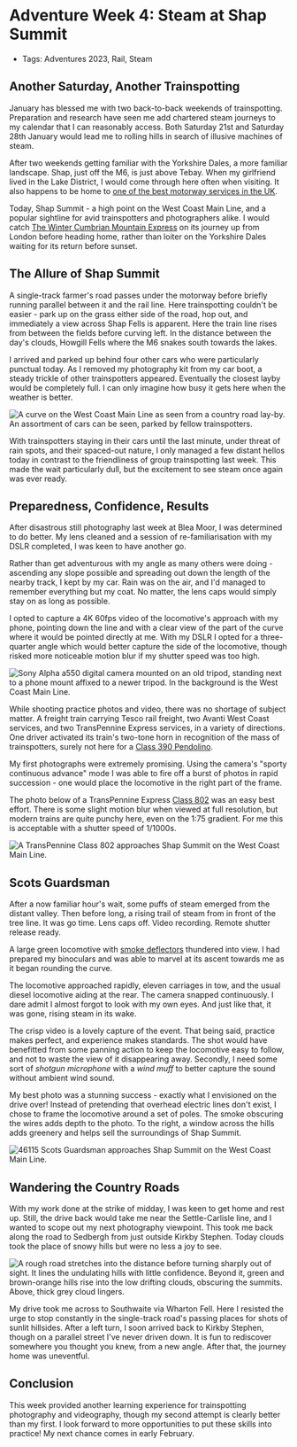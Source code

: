 # Adventure Week 4: Steam at Shap Summit

- Tags: Adventures 2023, Rail, Steam

## Another Saturday, Another Trainspotting

January has blessed me with two back-to-back weekends of trainspotting. Preparation and research have seen me add chartered steam journeys to my calendar that I can reasonably access. Both Saturday 21st and Saturday 28th January would lead me to rolling hills in search of illusive machines of steam.

After two weekends getting familiar with the Yorkshire Dales, a more familiar landscape. Shap, just off the M6, is just above Tebay. When my girlfriend lived in the Lake District, I would come through here often when visiting. It also happens to be home to [one of the best motorway services in the UK](https://www.tebayservices.com/).

Today, Shap Summit - a high point on the West Coast Main Line, and a popular sightline for avid trainspotters and photographers alike. I would catch [The Winter Cumbrian Mountain Express](https://www.railwaytouring.net/the-winter-cumbrian-mountain-express---london) on its journey up from London before heading home, rather than loiter on the Yorkshire Dales waiting for its return before sunset.

## The Allure of Shap Summit

A single-track farmer's road passes under the motorway before briefly running parallel between it and the rail line. Here trainspotting couldn't be easier - park up on the grass either side of the road, hop out, and immediately a view across Shap Fells is apparent. Here the train line rises from between the fields before curving left. In the distance between the day's clouds, Howgill Fells where the M6 snakes south towards the lakes.

I arrived and parked up behind four other cars who were particularly punctual today. As I removed my photography kit from my car boot, a steady trickle of other trainspotters appeared. Eventually the closest layby would be completely full. I can only imagine how busy it gets here when the weather is better.

<img src="../../public/photos/shap-summit-1.jpeg" alt="A curve on the West Coast Main Line as seen from a country road lay-by. An assortment of cars can be seen, parked by fellow trainspotters." />

With trainspotters staying in their cars until the last minute, under threat of rain spots, and their spaced-out nature, I only managed a few distant hellos today in contrast to the friendliness of group trainspotting last week. This made the wait particularly dull, but the excitement to see steam once again was ever ready.

## Preparedness, Confidence, Results

After disastrous still photography last week at Blea Moor, I was determined to do better. My lens cleaned and a session of re-familiarisation with my DSLR completed, I was keen to have another go.

Rather than get adventurous with my angle as many others were doing - ascending any slope possible and spreading out down the length of the nearby track, I kept by my car. Rain was on the air, and I'd managed to remember everything but my coat. No matter, the lens caps would simply stay on as long as possible.

I opted to capture a 4K 60fps video of the locomotive's approach with my phone, pointing down the line and with a clear view of the part of the curve where it would be pointed directly at me. With my DSLR I opted for a three-quarter angle which would better capture the side of the locomotive, though risked more noticeable motion blur if my shutter speed was too high.

<img src="../../public/photos/shap-summit-2.jpeg" alt="Sony Alpha a550 digital camera mounted on an old tripod, standing next to a phone mount affixed to a newer tripod. In the background is the West Coast Main Line." />

While shooting practice photos and video, there was no shortage of subject matter. A freight train carrying Tesco rail freight, two Avanti West Coast services, and two TransPennine Express services, in a variety of directions. One driver activated its train's two-tone horn in recognition of the mass of trainspotters, surely not here for a [Class 390 Pendolino](https://en.wikipedia.org/wiki/British_Rail_Class_390).

My first photographs were extremely promising. Using the camera's "sporty continuous advance" mode I was able to fire off a burst of photos in rapid succession - one would place the locomotive in the right part of the frame.

The photo below of a TransPennine Express [Class 802](https://en.wikipedia.org/wiki/British_Rail_Class_802) was an easy best effort. There is some slight motion blur when viewed at full resolution, but modern trains are quite punchy here, even on the 1:75 gradient. For me this is acceptable with a shutter speed of 1/1000s.

<img src="../../public/photos/class-802-at-shap-summit.jpeg" alt="A TransPennine Class 802 approaches Shap Summit on the West Coast Main Line." />

## Scots Guardsman

After a now familiar hour's wait, some puffs of steam emerged from the distant valley. Then before long, a rising trail of steam from in front of the tree line. It was go time. Lens caps off. Video recording. Remote shutter release ready.

A large green locomotive with [smoke deflectors](https://en.wikipedia.org/wiki/Smoke_deflectors) thundered into view. I had prepared my binoculars and was able to marvel at its ascent towards me as it began rounding the curve. 

The locomotive approached rapidly, eleven carriages in tow, and the usual diesel locomotive aiding at the rear. The camera snapped continuously. I dare admit I almost forgot to look with my own eyes. And just like that, it was gone, rising steam in its wake.

<youtube id="fSlrlNC6_tY" />

The crisp video is a lovely capture of the event. That being said, practice makes perfect, and experience makes standards. The shot would have benefitted from some panning action to keep the locomotive easy to follow, and not to waste the view of it disappearing away. Secondly, I need some sort of *shotgun microphone* with a *wind muff* to better capture the sound without ambient wind sound.

My best photo was a stunning success - exactly what I envisioned on the drive over! Instead of pretending that overhead electric lines don't exist, I chose to frame the locomotive around a set of poles. The smoke obscuring the wires adds depth to the photo. To the right, a window across the hills adds greenery and helps sell the surroundings of Shap Summit.

<img src="../../public/photos/scots-guardsman-at-shap-summit.jpeg" alt="46115 Scots Guardsman approaches Shap Summit on the West Coast Main Line." cover />

## Wandering the Country Roads

With my work done at the strike of midday, I was keen to get home and rest up. Still, the drive back would take me near the Settle-Carlisle line, and I wanted to scope out my next photography viewpoint. This took me back along the road to Sedbergh from just outside Kirkby Stephen. Today clouds took the place of snowy hills but were no less a joy to see.

<img src="../../public/photos/the-road-to-sedbergh-2.jpeg" alt="A rough road stretches into the distance before turning sharply out of sight. It lines the undulating hills with little confidence. Beyond it, green and brown-orange hills rise into the low drifting clouds, obscuring the summits. Above, thick grey cloud lingers." />

My drive took me across to Southwaite via Wharton Fell. Here I resisted the urge to stop constantly in the single-track road's passing places for shots of sunlit hillsides. After a left turn, I soon arrived back to Kirkby Stephen, though on a parallel street I've never driven down. It is fun to rediscover somewhere you thought you knew, from a new angle. After that, the journey home was uneventful.

## Conclusion

This week provided another learning experience for trainspotting photography and videography, though my second attempt is clearly better than my first. I look forward to more opportunities to put these skills into practice! My next chance comes in early February.
